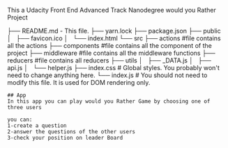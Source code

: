 This a Udacity Front End Advanced Track Nanodegree would you Rather Project


├── README.md - This file.
├── yarn.lock
├── package.json 
├── public
│   ├── favicon.ico 
│   └── index.html 
└── src
    ├── actions #file contains all the actions
    ├── components #file contains all the component of the project
    ├── middleware #file contains all the middleware functions
    ├── reducers #file contains all reducers
    ├── utils
    │   ├── _DATA.js
    │   ├── api.js
    │   └── helper.js
    ├── index.css # Global styles. You probably won't need to change anything here.
    └── index.js # You should not need to modify this file. It is used for DOM rendering only.
```
## App
In this app you can play would you Rather Game by choosing one of three users

you can:
1-create a question
2-answer the questions of the other users
3-check your position on leader Board